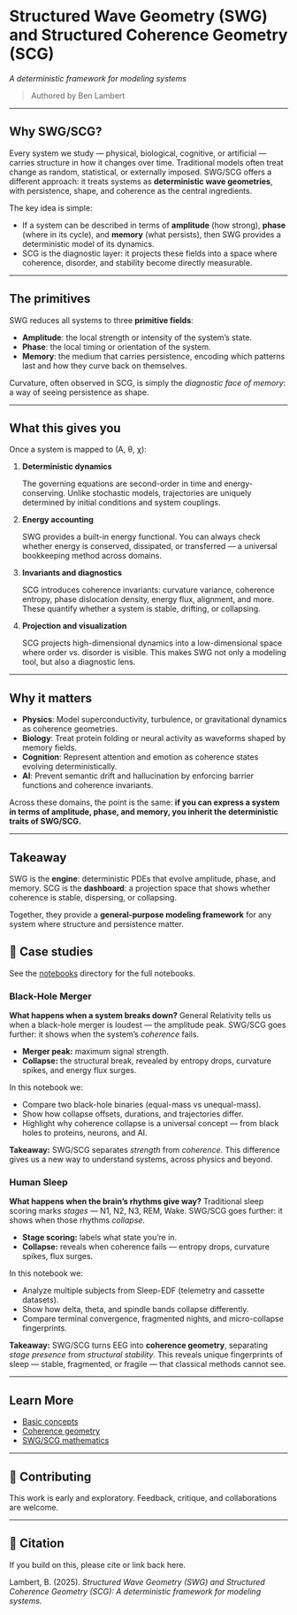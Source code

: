 # Structured Wave Geometry (SWG) and Structured Coherence Geometry (SCG)

*A deterministic framework for modeling systems*

> Authored by Ben Lambert

---

## Why SWG/SCG?

Every system we study — physical, biological, cognitive, or artificial — carries structure in how it changes over time. Traditional models often treat change as random, statistical, or externally imposed. SWG/SCG offers a different approach: it treats systems as **deterministic wave geometries**, with persistence, shape, and coherence as the central ingredients.

The key idea is simple:

* If a system can be described in terms of **amplitude** (how strong), **phase** (where in its cycle), and **memory** (what persists), then SWG provides a deterministic model of its dynamics.
* SCG is the diagnostic layer: it projects these fields into a space where coherence, disorder, and stability become directly measurable.

---

## The primitives

SWG reduces all systems to three **primitive fields**:

* **Amplitude**: the local strength or intensity of the system’s state.
* **Phase**: the local timing or orientation of the system.
* **Memory**: the medium that carries persistence, encoding which patterns last and how they curve back on themselves.

Curvature, often observed in SCG, is simply the *diagnostic face of memory*: a way of seeing persistence as shape.

---

## What this gives you

Once a system is mapped to (A, θ, χ):

1. **Deterministic dynamics**

   The governing equations are second-order in time and energy-conserving. Unlike stochastic models, trajectories are uniquely determined by initial conditions and system couplings.

2. **Energy accounting**

   SWG provides a built-in energy functional. You can always check whether energy is conserved, dissipated, or transferred — a universal bookkeeping method across domains.

3. **Invariants and diagnostics**

   SCG introduces coherence invariants: curvature variance, coherence entropy, phase dislocation density, energy flux, alignment, and more. These quantify whether a system is stable, drifting, or collapsing.

4. **Projection and visualization**

   SCG projects high-dimensional dynamics into a low-dimensional space where order vs. disorder is visible. This makes SWG not only a modeling tool, but also a diagnostic lens.

---

## Why it matters

* **Physics**: Model superconductivity, turbulence, or gravitational dynamics as coherence geometries.
* **Biology**: Treat protein folding or neural activity as waveforms shaped by memory fields.
* **Cognition**: Represent attention and emotion as coherence states evolving deterministically.
* **AI**: Prevent semantic drift and hallucination by enforcing barrier functions and coherence invariants.

Across these domains, the point is the same: **if you can express a system in terms of amplitude, phase, and memory, you inherit the deterministic traits of SWG/SCG.**

---

## Takeaway

SWG is the **engine**: deterministic PDEs that evolve amplitude, phase, and memory.
SCG is the **dashboard**: a projection space that shows whether coherence is stable, dispersing, or collapsing.

Together, they provide a **general-purpose modeling framework** for any system where structure and persistence matter.


## 🔬 Case studies

See the [notebooks](./notebooks) directory for the full notebooks.

### Black-Hole Merger

**What happens when a system breaks down?**
General Relativity tells us when a black-hole merger is loudest — the amplitude peak.
SWG/SCG goes further: it shows when the system’s *coherence* fails.

- **Merger peak:** maximum signal strength.
- **Collapse:** the structural break, revealed by entropy drops, curvature spikes, and energy flux surges.

In this notebook we:
- Compare two black-hole binaries (equal-mass vs unequal-mass).
- Show how collapse offsets, durations, and trajectories differ.
- Highlight why coherence collapse is a universal concept — from black holes to proteins, neurons, and AI.

**Takeaway:**
SWG/SCG separates *strength* from *coherence*.
This difference gives us a new way to understand systems, across physics and beyond.


### Human Sleep

**What happens when the brain’s rhythms give way?**
Traditional sleep scoring marks *stages* — N1, N2, N3, REM, Wake.
SWG/SCG goes further: it shows when those rhythms *collapse*.

- **Stage scoring:** labels what state you’re in.
- **Collapse:** reveals when coherence fails — entropy drops, curvature spikes, flux surges.

In this notebook we:
- Analyze multiple subjects from Sleep-EDF (telemetry and cassette datasets).
- Show how delta, theta, and spindle bands collapse differently.
- Compare terminal convergence, fragmented nights, and micro-collapse fingerprints.

**Takeaway:**
SWG/SCG turns EEG into **coherence geometry**, separating *stage presence* from *structural stability*.
This reveals unique fingerprints of sleep — stable, fragmented, or fragile — that classical methods cannot see.

---

## Learn More

- [Basic concepts](./basic.md)
- [Coherence geometry](./cogeo.md)
- [SWG/SCG mathematics](./math.md)


---

## 🤝 Contributing

This work is early and exploratory. Feedback, critique, and collaborations are welcome.

---

## 📢 Citation

If you build on this, please cite or link back here.

Lambert, B. (2025). *Structured Wave Geometry (SWG) and Structured Coherence Geometry (SCG): A deterministic framework for modeling systems*.
